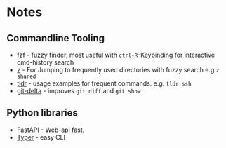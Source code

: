 # Notes

## Commandline Tooling

- [fzf](https://github.com/junegunn/fzf) - fuzzy finder, most useful with `ctrl-R`-Keybinding for interactive cmd-history search
- [z](https://github.com/rupa/z/) - For Jumping to frequently used directories with fuzzy search e.g `z shared`
- [tldr](https://tldr.sh/) - usage examples for frequent commands. e.g. `tldr ssh`
- [git-delta](https://crates.io/crates/git-delta) - improves `git diff` and `git show`

## Python libraries

- [FastAPI](https://fastapi.tiangolo.com/) - Web-api fast.
- [Typer](https://typer.tiangolo.com/) - easy CLI
